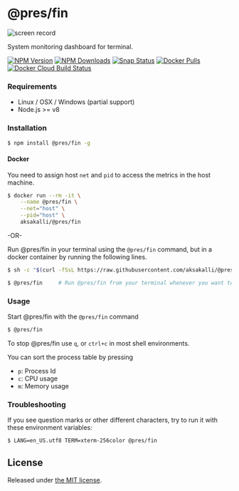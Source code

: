 # @pres/fin

![screen record](https://raw.githubusercontent.com/aksakalli/@pres/fin/master/img/demo.gif)

System monitoring dashboard for terminal.

  [![NPM Version](https://img.shields.io/npm/v/@pres/fin.svg)](https://npmjs.org/package/@pres/fin)
  [![NPM Downloads](https://img.shields.io/npm/dm/@pres/fin.svg)](https://npmjs.org/package/@pres/fin)
  [![Snap Status](https://build.snapcraft.io/badge/aksakalli/@pres/fin.svg)](https://build.snapcraft.io/user/aksakalli/@pres/fin)
  [![Docker Pulls](https://img.shields.io/docker/pulls/aksakalli/@pres/fin)](https://hub.docker.com/r/aksakalli/@pres/fin)
  [![Docker Cloud Build Status](https://img.shields.io/docker/cloud/build/aksakalli/@pres/fin)](https://hub.docker.com/r/aksakalli/@pres/fin/builds)

### Requirements

* Linux / OSX / Windows (partial support)
* Node.js >= v8

### Installation

```sh
$ npm install @pres/fin -g
```

#### Docker

You need to assign host `net` and `pid` to access the metrics in the host machine.

```sh
$ docker run --rm -it \
    --name @pres/fin \
    --net="host" \
    --pid="host" \
    aksakalli/@pres/fin
```

-OR-

Run @pres/fin in your terminal using the `@pres/fin` command, but in a docker container by running the following lines.
```sh
$ sh -c "$(curl -fSsL https://raw.githubusercontent.com/aksakalli/@pres/fin/master/@pres/fin-docker.sh)"

$ @pres/fin		# Run @pres/fin from your terminal whenever you want to open @pres/fin.
```

### Usage

Start @pres/fin with the `@pres/fin` command

```sh
$ @pres/fin
```

To stop @pres/fin use `q`, or `ctrl+c` in most shell environments.

You can sort the process table by pressing

* `p`: Process Id
* `c`: CPU usage
* `m`: Memory usage

### Troubleshooting

If you see question marks or other different characters, try to run it with these environment variables:

```sh
$ LANG=en_US.utf8 TERM=xterm-256color @pres/fin
```

## License

Released under [the MIT license](LICENSE).
